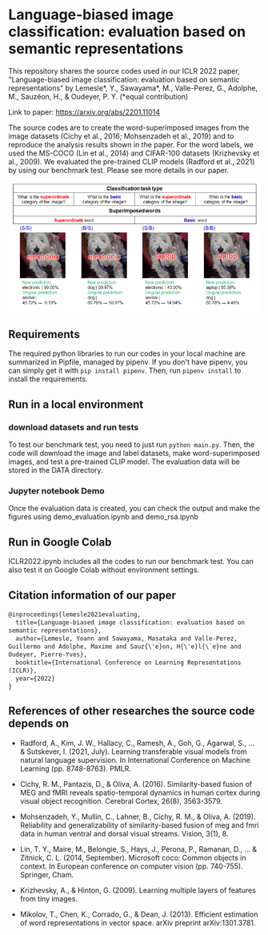 # Language-biased image classification: evaluation based on semantic representations
This repository shares the source codes used in our ICLR 2022 paper, "Language-biased image classification:
evaluation based on semantic representations" by Lemesle*, Y., Sawayama*, M., Valle-Perez, G., Adolphe, M., Sauzéon, H., & Oudeyer, P. Y.
(*equal contribution)

Link to paper: https://arxiv.org/abs/2201.11014

The source codes are to create the word-superimposed images
from the image datasets (Cichy et al., 2016; Mohsenzadeh et al., 2019) 
and to reproduce the analysis results shown in the paper.
For the word labels, we used the MS-COCO (Lin et al., 2014)
and CIFAR-100 datasets (Krizhevsky et al., 2009).
We evaluated the pre-trained CLIP models (Radford et al., 2021)
by using our benchmark test. Please see more details in our paper.

![Schematic overview of our benchmark test](DOC/figure_1.png "overview")


## Requirements

The required python libraries to run our codes in your local machine are
summarized in Pipfile, managed by pipenv.
If you don't have pipenv, you can simply get it with ``pip install pipenv``.
Then, run ``pipenv install`` to install the requirements.

## Run in a local environment
### download datasets and run tests

To test our benchmark test, you need to just run ``python main.py``.
Then, the code will download the image and label datasets,
make word-superimposed images, and test a pre-trained CLIP model.
The evaluation data will be stored in the DATA directory.

### Jupyter notebook Demo

Once the evaluation data is created,
you can check the output and make the figures using demo_evaluation.ipynb
and demo_rsa.ipynb

## Run in Google Colab

ICLR2022.ipynb includes all the codes to run our benchmark test.
You can also test it on Google Colab without environment settings.

## Citation information of our paper

```
@inproceedings{lemesle2021evaluating,
  title={Language-biased image classification: evaluation based on semantic representations},
  author={Lemesle, Yoann and Sawayama, Masataka and Valle-Perez, Guillermo and Adolphe, Maxime and Sauz{\'e}on, H{\'e}l{\`e}ne and Oudeyer, Pierre-Yves},
  booktitle={International Conference on Learning Representations (ICLR)},
  year={2022}
}
```

## References of other researches the source code depends on

- Radford, A., Kim, J. W., Hallacy, C., Ramesh, A., Goh, G., Agarwal, S., ... & Sutskever, I. (2021, July). Learning transferable visual models from natural language supervision. In International Conference on Machine Learning (pp. 8748-8763). PMLR.

- Cichy, R. M., Pantazis, D., & Oliva, A. (2016). Similarity-based fusion of MEG and fMRI reveals spatio-temporal dynamics in human cortex during visual object recognition. Cerebral Cortex, 26(8), 3563-3579.

- Mohsenzadeh, Y., Mullin, C., Lahner, B., Cichy, R. M., & Oliva, A. (2019). Reliability and generalizability of similarity-based fusion of meg and fmri data in human ventral and dorsal visual streams. Vision, 3(1), 8.

- Lin, T. Y., Maire, M., Belongie, S., Hays, J., Perona, P., Ramanan, D., ... & Zitnick, C. L. (2014, September). Microsoft coco: Common objects in context. In European conference on computer vision (pp. 740-755). Springer, Cham.

- Krizhevsky, A., & Hinton, G. (2009). Learning multiple layers of features from tiny images.

- Mikolov, T., Chen, K., Corrado, G., & Dean, J. (2013). Efficient estimation of word representations in vector space. arXiv preprint arXiv:1301.3781.
